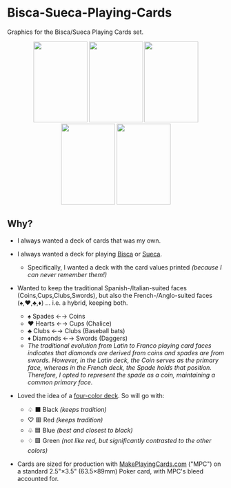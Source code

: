 # Bisca-Sueca-Playing-Cards

Graphics for the Bisca/Sueca Playing Cards set.

<p align="center">
    <img src="./dist/card-1.jpg" width="125" height="187">
    <img src="./dist/card-38.jpg" width="125" height="187">
    <img src="./dist/card-50.jpg" width="125" height="187">
    <img src="./dist/card-26.jpg" width="125" height="187">
    <img src="./dist/back-6.jpg" width="125" height="187">
</p>

## Why?

- I always wanted a deck of cards that was my own.
- I always wanted a deck for playing [Bisca](https://en.wikipedia.org/wiki/Bisca_(card_game)) or [Sueca](https://en.wikipedia.org/wiki/Sueca_(card_game)).
    - Specifically, I wanted a deck with the card values printed *(because I can never remember them!)*
- Wanted to keep the traditional Spanish-/Italian-suited faces (Coins,Cups,Clubs,Swords), but also the French-/Anglo-suited faces (:spades:,:hearts:,:clubs:,:diamonds:) ... i.e. a hybrid, keeping both.
    - :spades: Spades &larr;&rarr; Coins
    - :hearts: Hearts &larr;&rarr; Cups (Chalice)
    - :clubs: Clubs &larr;&rarr; Clubs (Baseball bats)
    - :diamonds: Diamonds &larr;&rarr; Swords (Daggers)
    - *The traditional evolution from Latin to Franco playing card faces indicates that diamonds are derived from coins and spades are from swords. However, in the Latin deck, the Coin serves as the primary face, whereas in the French deck, the Spade holds that position. Therefore, I opted to represent the spade as a coin, maintaining a common primary face.*

- Loved the idea of a [four-color deck](https://en.wikipedia.org/wiki/Four-color_deck). So will go with:
    - &#x2664; :black_large_square: Black *(keeps tradition)*
    - &#x2661; :red_square: Red *(keeps tradition)*
    - &#x2667; :blue_square: Blue *(best and closest to black)*
    - &#x2662; :green_square:   Green *(not like red, but significantly contrasted to the other colors)*

- Cards are sized for production with [MakePlayingCards.com](https://makeplayingcards.com) ("MPC") on a standard 2.5"×3.5" (63.5×89mm) Poker card, with MPC's bleed accounted for.
